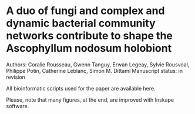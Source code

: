 # A duo of fungi and complex and dynamic bacterial community networks contribute to shape the Ascophyllum nodosum holobiont
Authors: Coralie Rousseau, Gwenn Tanguy, Erwan Legeay, Sylvie Rousvoal, Philippe Potin, Catherine Leblanc, Simon M. Dittami
Manuscript status: in revision

All bioinformatic scripts used for the paper are available here.


Please, note that many figures, at the end, are improved with Inskape software.
